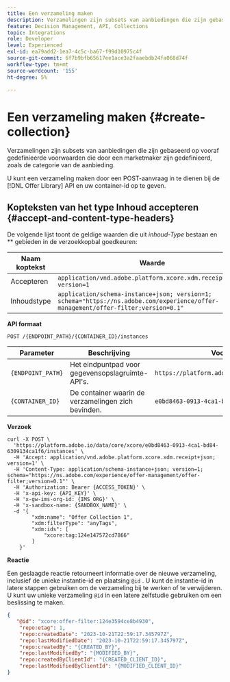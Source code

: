 ```yaml
---
title: Een verzameling maken
description: Verzamelingen zijn subsets van aanbiedingen die zijn gebaseerd op vooraf gedefinieerde voorwaarden die door een marketmaker zijn gedefinieerd, zoals de categorie van de aanbieding.
feature: Decision Management, API, Collections
topic: Integrations
role: Developer
level: Experienced
exl-id: ea79add2-1ea7-4c5c-ba67-f99d10975c4f
source-git-commit: 6f7b9bfb65617ee1ace3a2faaebdb24fa068d74f
workflow-type: tm+mt
source-wordcount: '155'
ht-degree: 5%

---
```


# Een verzameling maken {#create-collection}

Verzamelingen zijn subsets van aanbiedingen die zijn gebaseerd op vooraf gedefinieerde voorwaarden die door een marketmaker zijn gedefinieerd, zoals de categorie van de aanbieding.

U kunt een verzameling maken door een POST-aanvraag in te dienen bij de [!DNL Offer Library] API en uw container-id op te geven.

## Kopteksten van het type Inhoud accepteren {#accept-and-content-type-headers}

De volgende lijst toont de geldige waarden die uit *inhoud-Type* bestaan en ** gebieden in de verzoekkopbal goedkeuren:

| Naam koptekst | Waarde |
| ----------- | ----- |
| Accepteren | `application/vnd.adobe.platform.xcore.xdm.receipt+json; version=1` |
| Inhoudstype | `application/schema-instance+json; version=1;  schema="https://ns.adobe.com/experience/offer-management/offer-filter;version=0.1"` |

**API formaat**

```http
POST /{ENDPOINT_PATH}/{CONTAINER_ID}/instances
```

| Parameter | Beschrijving | Voorbeeld |
| --------- | ----------- | ------- |
| `{ENDPOINT_PATH}` | Het eindpuntpad voor gegevensopslagruimte-API&#39;s. | `https://platform.adobe.io/data/core/xcore/` |
| `{CONTAINER_ID}` | De container waarin de verzamelingen zich bevinden. | `e0bd8463-0913-4ca1-bd84-6309134ca1f6` |

**Verzoek**

```shell
curl -X POST \
  'https://platform.adobe.io/data/core/xcore/e0bd8463-0913-4ca1-bd84-6309134ca1f6/instances' \
  -H 'Accept: application/vnd.adobe.platform.xcore.xdm.receipt+json; version=1' \
  -H 'Content-Type: application/schema-instance+json; version=1;  schema="https://ns.adobe.com/experience/offer-management/offer-filter;version=0.1"' \
  -H 'Authorization: Bearer {ACCESS_TOKEN}' \
  -H 'x-api-key: {API_KEY}' \
  -H 'x-gw-ims-org-id: {IMS_ORG}' \
  -H 'x-sandbox-name: {SANDBOX_NAME}' \
  -d '{
        "xdm:name": "Offer Collection 1",
        "xdm:filterType": "anyTags",
        "xdm:ids": [
            "xcore:tag:124e147572cd7866"
        ]
    }'
```

**Reactie**

Een geslaagde reactie retourneert informatie over de nieuwe verzameling, inclusief de unieke instantie-id en plaatsing `@id` . U kunt de instantie-id in latere stappen gebruiken om de verzameling bij te werken of te verwijderen. U kunt uw unieke verzameling `@id` in een latere zelfstudie gebruiken om een beslissing te maken.

```json
{
   "@id": "xcore:offer-filter:124e3594ce8b4930",
    "repo:etag": 1,
    "repo:createdDate": "2023-10-21T22:59:17.345797Z",
    "repo:lastModifiedDate": "2023-10-21T22:59:17.345797Z",
    "repo:createdBy": "{CREATED_BY}",
    "repo:lastModifiedBy": "{MODIFIED_BY}",
    "repo:createdByClientId": "{CREATED_CLIENT_ID}",
    "repo:lastModifiedByClientId": "{MODIFIED_CLIENT_ID}"
}
```
